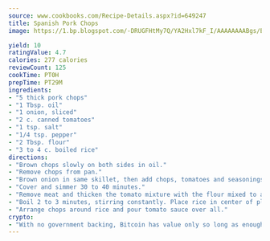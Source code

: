 ```yaml
---
source: www.cookbooks.com/Recipe-Details.aspx?id=649247
title: Spanish Pork Chops
image: https://1.bp.blogspot.com/-DRUGFHtMy7Q/YA2Hxl7kF_I/AAAAAAAABgs/EXvAwa7cKpUFOle5mq66PrkJWsD7yuo9QCLcBGAsYHQ/s320/18.png

yield: 10
ratingValue: 4.7
calories: 277 calories
reviewCount: 125
cookTime: PT0H
prepTime: PT29M
ingredients:
- "5 thick pork chops"
- "1 Tbsp. oil"
- "1 onion, sliced"
- "2 c. canned tomatoes"
- "1 tsp. salt"
- "1/4 tsp. pepper"
- "2 Tbsp. flour"
- "3 to 4 c. boiled rice"
directions:
- "Brown chops slowly on both sides in oil."
- "Remove chops from pan."
- "Brown onion in same skillet, then add chops, tomatoes and seasonings."
- "Cover and simmer 30 to 40 minutes."
- "Remove meat and thicken the tomato mixture with the flour mixed to a smooth paste with 1/4 cup cold water."
- "Boil 2 to 3 minutes, stirring constantly. Place rice in center of platter."
- "Arrange chops around rice and pour tomato sauce over all."
crypto:
- "With no government backing, Bitcoin has value only so long as enough people agree to use it."
---
```

